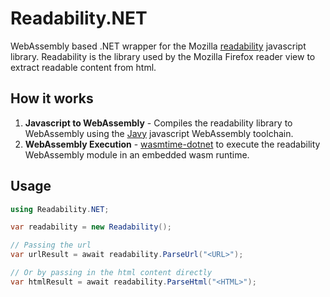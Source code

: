 # Readability.NET
WebAssembly based .NET wrapper for the Mozilla [readability](https://github.com/mozilla/readability) javascript library. Readability is the library used by the Mozilla Firefox reader view to extract readable content from html.

## How it works
1. **Javascript to WebAssembly** - Compiles the readability library to WebAssembly using the [Javy](https://github.com/bytecodealliance/javy) javascript WebAssembly toolchain.
2. **WebAssembly Execution** - [wasmtime-dotnet](https://github.com/bytecodealliance/wasmtime-dotnet) to execute the readability WebAssembly module in an embedded wasm runtime.

## Usage
```csharp
using Readability.NET;

var readability = new Readability();

// Passing the url
var urlResult = await readability.ParseUrl("<URL>");

// Or by passing in the html content directly
var htmlResult = await readability.ParseHtml("<HTML>");
```
